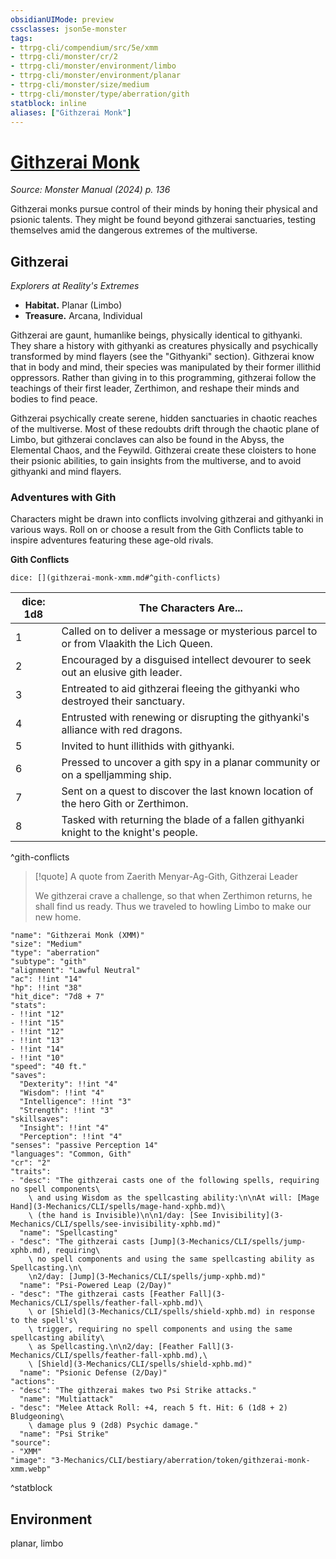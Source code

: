 ```yaml
---
obsidianUIMode: preview
cssclasses: json5e-monster
tags:
- ttrpg-cli/compendium/src/5e/xmm
- ttrpg-cli/monster/cr/2
- ttrpg-cli/monster/environment/limbo
- ttrpg-cli/monster/environment/planar
- ttrpg-cli/monster/size/medium
- ttrpg-cli/monster/type/aberration/gith
statblock: inline
aliases: ["Githzerai Monk"]
---
```

# [Githzerai Monk](3-Mechanics\CLI\bestiary\aberration/githzerai-monk-xmm.md)
*Source: Monster Manual (2024) p. 136*  

Githzerai monks pursue control of their minds by honing their physical and psionic talents. They might be found beyond githzerai sanctuaries, testing themselves amid the dangerous extremes of the multiverse.

## Githzerai

*Explorers at Reality's Extremes*

- **Habitat.** Planar (Limbo)  
- **Treasure.** Arcana, Individual  

Githzerai are gaunt, humanlike beings, physically identical to githyanki. They share a history with githyanki as creatures physically and psychically transformed by mind flayers (see the "Githyanki" section). Githzerai know that in body and mind, their species was manipulated by their former illithid oppressors. Rather than giving in to this programming, githzerai follow the teachings of their first leader, Zerthimon, and reshape their minds and bodies to find peace.

Githzerai psychically create serene, hidden sanctuaries in chaotic reaches of the multiverse. Most of these redoubts drift through the chaotic plane of Limbo, but githzerai conclaves can also be found in the Abyss, the Elemental Chaos, and the Feywild. Githzerai create these cloisters to hone their psionic abilities, to gain insights from the multiverse, and to avoid githyanki and mind flayers.

### Adventures with Gith

Characters might be drawn into conflicts involving githzerai and githyanki in various ways. Roll on or choose a result from the Gith Conflicts table to inspire adventures featuring these age-old rivals.

**Gith Conflicts**

`dice: [](githzerai-monk-xmm.md#^gith-conflicts)`

| dice: 1d8 | The Characters Are... |
|-----------|-----------------------|
| 1 | Called on to deliver a message or mysterious parcel to or from Vlaakith the Lich Queen. |
| 2 | Encouraged by a disguised intellect devourer to seek out an elusive gith leader. |
| 3 | Entreated to aid githzerai fleeing the githyanki who destroyed their sanctuary. |
| 4 | Entrusted with renewing or disrupting the githyanki's alliance with red dragons. |
| 5 | Invited to hunt illithids with githyanki. |
| 6 | Pressed to uncover a gith spy in a planar community or on a spelljamming ship. |
| 7 | Sent on a quest to discover the last known location of the hero Gith or Zerthimon. |
| 8 | Tasked with returning the blade of a fallen githyanki knight to the knight's people. |
^gith-conflicts

> [!quote] A quote from Zaerith Menyar-Ag-Gith, Githzerai Leader  
> 
> We githzerai crave a challenge, so that when Zerthimon returns, he shall find us ready. Thus we traveled to howling Limbo to make our new home.


```statblock
"name": "Githzerai Monk (XMM)"
"size": "Medium"
"type": "aberration"
"subtype": "gith"
"alignment": "Lawful Neutral"
"ac": !!int "14"
"hp": !!int "38"
"hit_dice": "7d8 + 7"
"stats":
- !!int "12"
- !!int "15"
- !!int "12"
- !!int "13"
- !!int "14"
- !!int "10"
"speed": "40 ft."
"saves":
  "Dexterity": !!int "4"
  "Wisdom": !!int "4"
  "Intelligence": !!int "3"
  "Strength": !!int "3"
"skillsaves":
  "Insight": !!int "4"
  "Perception": !!int "4"
"senses": "passive Perception 14"
"languages": "Common, Gith"
"cr": "2"
"traits":
- "desc": "The githzerai casts one of the following spells, requiring no spell components\
    \ and using Wisdom as the spellcasting ability:\n\nAt will: [Mage Hand](3-Mechanics/CLI/spells/mage-hand-xphb.md)\
    \ (the hand is Invisible)\n\n1/day: [See Invisibility](3-Mechanics/CLI/spells/see-invisibility-xphb.md)"
  "name": "Spellcasting"
- "desc": "The githzerai casts [Jump](3-Mechanics/CLI/spells/jump-xphb.md), requiring\
    \ no spell components and using the same spellcasting ability as Spellcasting.\n\
    \n2/day: [Jump](3-Mechanics/CLI/spells/jump-xphb.md)"
  "name": "Psi-Powered Leap (2/Day)"
- "desc": "The githzerai casts [Feather Fall](3-Mechanics/CLI/spells/feather-fall-xphb.md)\
    \ or [Shield](3-Mechanics/CLI/spells/shield-xphb.md) in response to the spell's\
    \ trigger, requiring no spell components and using the same spellcasting ability\
    \ as Spellcasting.\n\n2/day: [Feather Fall](3-Mechanics/CLI/spells/feather-fall-xphb.md),\
    \ [Shield](3-Mechanics/CLI/spells/shield-xphb.md)"
  "name": "Psionic Defense (2/Day)"
"actions":
- "desc": "The githzerai makes two Psi Strike attacks."
  "name": "Multiattack"
- "desc": "Melee Attack Roll: +4, reach 5 ft. Hit: 6 (1d8 + 2) Bludgeoning\
    \ damage plus 9 (2d8) Psychic damage."
  "name": "Psi Strike"
"source":
- "XMM"
"image": "3-Mechanics/CLI/bestiary/aberration/token/githzerai-monk-xmm.webp"
```
^statblock

## Environment

planar, limbo